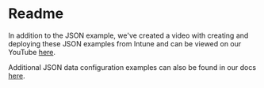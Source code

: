 # Readme

In addition to the JSON example, we've created a video with creating and deploying these JSON examples from Intune and can be viewed on our YouTube [here](https://www.youtube.com/watch?v=N_mxOf_svnI).

Additional JSON data configuration examples can also be found in our docs [here](https://docs.microsoft.com/en-us/mem/intune/apps/configure-microsoft-launcher#enter-json-data).
